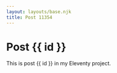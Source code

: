 ```yaml
---
layout: layouts/base.njk
title: Post 11354
---
```


# Post {{ id }}

This is post {{ id }} in my Eleventy project.
